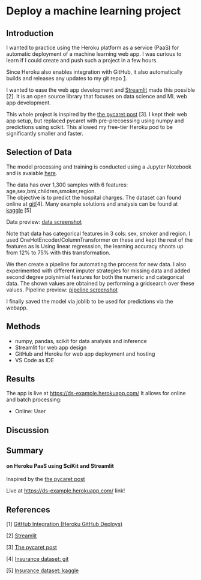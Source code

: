 # Deploy a machine learning project


## Introduction
I wanted to practice using the Heroku platform as a service (PaaS) for automatic deployment of a machine learning web app. I was curious to learn if I could create and push such a project in a few hours. 

Since Heroku also enables integration with GitHub, it also automatically builds and releases any updates to my git repo [1](https://devcenter.heroku.com/articles/github-integration). 

I wanted to ease the web app development and [Streamlit](https://www.streamlit.io/) made this possible [2]. It is an open source library that focuses on data science and ML web app development. 

This whole project is inspired by the [the pycaret post](https://towardsdatascience.com/build-and-deploy-machine-learning-web-app-using-pycaret-and-streamlit-28883a569104) [3]. I kept their web app setup, but replaced pycaret with pre-precoessing using numpy and predictions using scikit. This allowed my free-tier Heroku pod to be significantly smaller and faster. 


## Selection of Data

The model processing and training is conducted using a Jupyter Notebook and is avaiable [here](https://github.com/memoatwit/dsexample/blob/master/Insurance%20-%20Model%20Training%20Notebook.ipynb).

The data has over 1,300 samples with 6 features: age,sex,bmi,children,smoker,region.  
The objective is to predict the hospital charges.
The dataset can found online at [git](https://github.com/stedy/Machine-Learning-with-R-datasets)[4]. Many example solutions and analysis can be found at [kaggle](https://www.kaggle.com/mirichoi0218/insurance) [5]

Data preview: 
[data screenshot](./insurance_data.png)


Note that data has categorical features in 3 cols: sex, smoker and region.
I used OneHotEncoder/ColumnTransformer on these and kept the rest of the features as is
Using linear regresssion, the learning accuracy shoots up from 12% to 75% with this transformation. 

We then create a pipeline for automating the process for new data. I also experimented with different imputer strategies for missing data and added second degree polynimial features for both the numeric and categorical data. The shown values are obtained by performing a gridsearch over these values. 
Pipeline preview: 
[pipeline screenshot](./pipeline.png)

I finally saved the model via joblib to be used for predictions via the webapp. 

## Methods
- numpy, pandas, scikit for data analysis and inference
- Streamlit for web app design
- GitHub and Heroku for web app deployment and hosting
- VS Code as IDE

## Results
The app is live at https://ds-example.herokuapp.com/
It allows for online and batch processing:
- Online: User 

## Discussion
## Summary

#### on Heroku PaaS using SciKit and Streamlit

Inspired by the [the pycaret post](https://towardsdatascience.com/build-and-deploy-machine-learning-web-app-using-pycaret-and-streamlit-28883a569104)

Live at https://ds-example.herokuapp.com/
link! 

## References
[1] [GitHub Integration (Heroku GitHub Deploys)](https://devcenter.heroku.com/articles/github-integration)

[2] [Streamlit](https://www.streamlit.io/)

[3] [The pycaret post](https://towardsdatascience.com/build-and-deploy-machine-learning-web-app-using-pycaret-and-streamlit-28883a569104)

[4] [Insurance dataset: git](https://github.com/stedy/Machine-Learning-with-R-datasets)

[5] [Insurance dataset: kaggle](https://www.kaggle.com/mirichoi0218/insurance)
